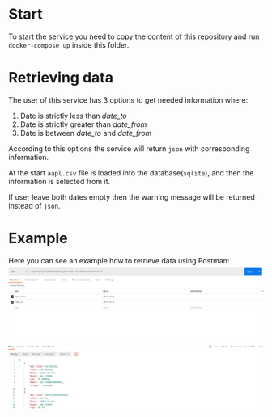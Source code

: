 # Start
To start the service you need to copy the content of this repository and run `docker-compose up` inside this folder.

# Retrieving data

The user of this service has 3 options to get needed information where:
1. Date is strictly less than *date_to*
2. Date is strictly greater than *date_from*
3. Date is between *date_to* and *date_from*

According to this options the service will return `json` with corresponding information.

At the start `aapl.csv` file is loaded into the database(`sqlite`), and then the information is selected from it.

If user leave both dates empty then the warning message will be returned instead of `json`.

# Example

Here you can see an example how to retrieve data using Postman:
![example](example.png)
